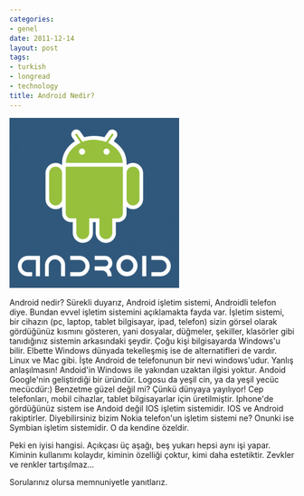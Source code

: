 ```yaml
---
categories:
- genel
date: 2011-12-14
layout: post
tags:
- turkish
- longread
- technology
title: Android Nedir?
---
```


[![](/images/8a6ff-androidvsiphone.png)](https://suatatan.wordpress.com/wp-content/uploads/2011/12/8a6ff-androidvsiphone.png)

  

Android nedir? Sürekli duyarız, Android işletim sistemi, Androidli telefon diye. Bundan evvel işletim sistemini açıklamakta fayda var. İşletim sistemi, bir cihazın (pc, laptop, tablet bilgisayar, ipad, telefon) sizin görsel olarak gördüğünüz kısmını gösteren, yani dosyalar, düğmeler, şekiller, klasörler gibi tanıdığınız sistemin arkasındaki şeydir. Çoğu kişi bilgisayarda Windows'u bilir. Elbette Windows dünyada tekelleşmiş ise de alternatifleri de vardır. Linux ve Mac gibi. İşte Android de telefonunun bir nevi windows'udur. Yanlış anlaşılmasın! Andoid'in Windows ile yakından uzaktan ilgisi yoktur. Andoid Google'nin geliştirdiği bir üründür. Logosu da yeşil cin, ya da yeşil yecüc mecücdür:) Benzetme güzel değil mi? Çünkü dünyaya yayılıyor! Cep telefonları, mobil cihazlar, tablet bilgisayarlar için üretilmiştir. Iphone'de gördüğünüz sistem ise Andoid değil IOS işletim sistemidir. IOS ve Android rakiptirler. Diyebilirsiniz bizim Nokia telefon'un işletim sistemi ne? Onunki ise Symbian işletim sistemidir. O da kendine özeldir.

Peki en iyisi hangisi. Açıkçası üç aşağı, beş yukarı hepsi aynı işi yapar. Kiminin kullanımı kolaydır, kiminin özelliği çoktur, kimi daha estetiktir. Zevkler ve renkler tartışılmaz…

Sorularınız olursa memnuniyetle yanıtlarız.
